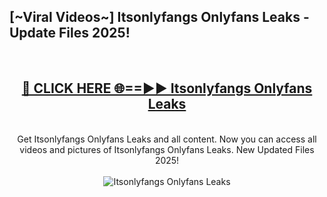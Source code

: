 <h2>[~Viral Videos~] Itsonlyfangs Onlyfans Leaks - Update Files 2025!</h2>
<br>
<div align="center">
<h2><a href="https://betterlinks.top/A2PfLJ" rel="nofollow">🔴 CLICK HERE 🌐==►► Itsonlyfangs Onlyfans Leaks</a></h2>
<br>
Get Itsonlyfangs Onlyfans Leaks and all content. Now you can access all videos and pictures of Itsonlyfangs Onlyfans Leaks. New Updated Files 2025!
<br>
<br>
<a href="https://betterlinks.top/A2PfLJ" rel="nofollow" data-target="animated-image.originalLink"><img src="https://i.ibb.co.com/WyWwxjT/player-gif2.gif" alt="Itsonlyfangs Onlyfans Leaks" style="max-width: 100%; display: inline-block;" data-target="animated-image.originalImage"></a>
</div>
<br>

